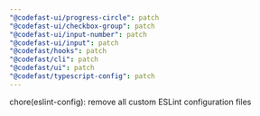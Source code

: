 ```yaml
---
"@codefast-ui/progress-circle": patch
"@codefast-ui/checkbox-group": patch
"@codefast-ui/input-number": patch
"@codefast-ui/input": patch
"@codefast/hooks": patch
"@codefast/cli": patch
"@codefast/ui": patch
"@codefast/typescript-config": patch
---
```


chore(eslint-config): remove all custom ESLint configuration files
